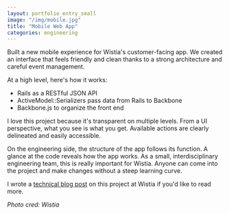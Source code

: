 ```yaml
---
layout: portfolio_entry_small
image: "/img/mobile.jpg"
title: "Mobile Web App"
categories: engineering
---
```


Built a new mobile experience for Wistia's customer-facing app. We created an
interface that feels friendly and clean thanks to a strong architecture and
careful event management.

At a high level, here's how it works:

- Rails as a RESTful JSON API
- ActiveModel::Serializers pass data from Rails to Backbone
- Backbone.js to organize the front end

I love this project because it's transparent on multiple levels. From a UI
perspective, what you see is what you get. Available actions are clearly
delineated and easily accessible.

On the engineering side, the structure of the app follows its function. A glance
at the code reveals how the app works. As a small, interdisciplinary
engineering team, this is really important for Wistia. Anyone can come into
the project and make changes without a steep learning curve.

I wrote a <a
href="http://wistia.com/blog/building-mobile-experience-backbone-rails"
target="_blank">technical blog post</a> on this project at Wistia if you'd like
to read more.

*Photo cred: Wistia*
